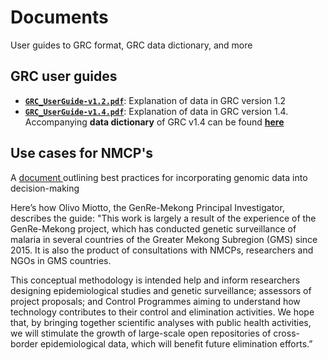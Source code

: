 # Documents
User guides to GRC format, GRC data dictionary, and more  

## GRC user guides
- <a href="https://github.com/GenRe-Mek0ng/Documents/blob/b918eae72b2834537955db97b552ca2596239483/GRC_UserGuide-v1.2.pdf" target="_blank">__`GRC_UserGuide-v1.2.pdf`__</a>: Explanation of data in GRC version 1.2
- <a href="https://github.com/GenRe-Mek0ng/Documents/blob/b918eae72b2834537955db97b552ca2596239483/GRC_UserGuide-v1.4.pdf" target="_blank">__`GRC_UserGuide-v1.4.pdf`__</a>: Explanation of data in GRC version 1.4. Accompanying **data dictionary** of GRC v1.4 can be found <a href="https://github.com/GenRe-Mekong/Documents/blob/66d7051a06fc93e63226bd97157ab74b136af24a/GRC-DataDictionary/Pf-GenRe-GRCv1.4-DataDictionary.xlsx" target="_blank">__here__</a>


## Use cases for NMCP's
A <a href="https://github.com/GenRe-Mek0ng/Documents/blob/b918eae72b2834537955db97b552ca2596239483/Genetic-Epidemiology-Use-Cases-1.2.pdf" target="_blank"> document </a> outlining best practices for incorporating genomic data into decision-making

Here’s how Olivo Miotto, the GenRe-Mekong Principal Investigator, describes the guide:
"This work is largely a result of the experience of the GenRe-Mekong project, which has conducted genetic surveillance of malaria in several countries of the Greater Mekong Subregion (GMS) since 2015. It is also the product of consultations with NMCPs, researchers and NGOs in GMS countries.

This conceptual methodology is intended help and inform researchers designing epidemiological studies and genetic surveillance; assessors of project proposals; and Control Programmes aiming to understand how technology contributes to their control and elimination activities. We hope that, by bringing together scientific analyses with public health activities, we will stimulate the growth of large-scale open repositories of cross-border epidemiological data, which will benefit future elimination efforts.”
